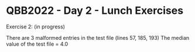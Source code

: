 # QBB2022 - Day 2 - Lunch Exercises

Exercise 2: (in progress)

There are 3 malformed entries in the test file (lines 57, 185, 193)
The median value of the test file = 4.0